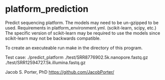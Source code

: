 # platform_prediction
Predict sequencing platform.
The models may need to be un-gzipped to be used.
Requirements in platform_environment.yml. (scikit-learn, scipy, etc.)
The specific version of scikit-learn may be required to use the models since scikit-learn may not be backwards compatible.

To create an executeable run make in the directory of this program.

Test case:
./predict_platform ./test/SRR8776902.5k.nanopore.fastq.gz ./test/SRR12594727.5k.illumina.fastq.gz

Jacob S. Porter, PhD
https://github.com/JacobPorter/
